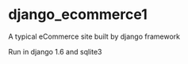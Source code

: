 django_ecommerce1
=================

A typical eCommerce site built by django framework

Run in django 1.6 and sqlite3
